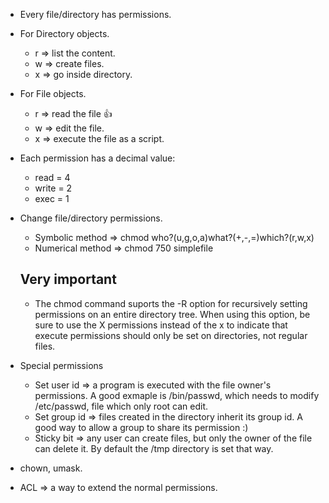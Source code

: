 - Every file/directory has permissions.
- For Directory objects.
  * r => list the content.
  * w => create files.
  * x => go inside directory.
  
- For File objects.
  * r => read  the file :+1:
  * w => edit the file.
  * x => execute the file as a script.
  
- Each permission has a decimal value:
  * read = 4
  * write = 2
  * exec = 1

- Change file/directory permissions.
  * Symbolic method => chmod who?(u,g,o,a)what?(+,-,=)which?(r,w,x)
  * Numerical method => chmod 750 simplefile
  ## Very important
  * The chmod command suports the -R option for recursively setting permissions on an entire directory tree. When using this option, be sure to use the X permissions instead of the x to indicate that execute permissions should only be set on directories, not regular files.
  
- Special permissions
  * Set user id => a program is executed with the file owner's permissions. A good exmaple is /bin/passwd, which needs to modify /etc/passwd, file which only root can edit.
  * Set group id => files created in the directory inherit its group id. A good way to allow a group to share its permission :)
  * Sticky bit => any user can create files, but only the owner of the file can delete it. By default the /tmp directory is set that way.
  
- chown, umask.

- ACL => a way to extend the normal permissions. 

